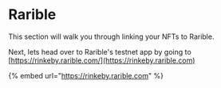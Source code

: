 # Rarible

This section will walk you through linking your NFTs to Rarible.

Next, lets head over to Rarible's testnet app by going to [https://rinkeby.rarible.com/](https://rinkeby.rarible.com)

{% embed url="https://rinkeby.rarible.com" %}
